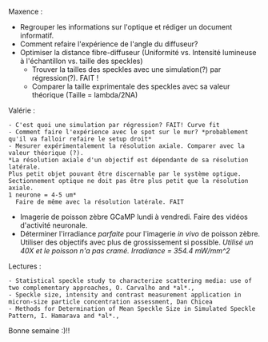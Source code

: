 Maxence : 
  - Regrouper les informations sur l'optique et rédiger un document informatif. 
  - Comment refaire l'expérience de l'angle du diffuseur? 
  - Optimiser la distance fibre-diffuseur (Uniformité vs. Intensité lumineuse à l'échantillon vs. taille des speckles)
    - Trouver la tailles des speckles avec une simulation(?) par régression(?). FAIT !
    - Comparer la taille exprimentale des speckles avec sa valeur théorique (Taille = lambda/2NA)
  
  Valérie : 
  
    - C'est quoi une simulation par régression? FAIT! Curve fit 
    - Comment faire l'expérience avec le spot sur le mur? *probablement qu'il va falloir refaire le setup droit*
    - Mesurer expérimentalement la résolution axiale. Comparer avec la valeur théorique (?). 
    *La résolution axiale d'un objectif est dépendante de sa résolution latérale.
    Plus petit objet pouvant être discernable par le système optique. 
    Sectionnement optique ne doit pas être plus petit que la résolution axiale. 
    1 neurone = 4-5 um*
      Faire de même avec la résolution latérale. FAIT
    
    
  - Imagerie de poisson zèbre GCaMP lundi à vendredi. Faire des vidéos d'activité neuronale. 
  - Déterminer l'irradiance *parfaite* pour l'imagerie *in vivo* de poisson zèbre. 
    Utiliser des objectifs avec plus de grossissement si possible. 
    *Utilisé un 40X et le poisson n'a pas cramé. Irradiance = 354.4 mW/mm^2*
    
  Lectures : 
  
    - Statistical speckle study to characterize scattering media: use of two complementary approaches, O. Carvalho and *al*.,  
    - Speckle size, intensity and contrast measurement application in micron-size particle concentration assessment, Dan Chicea
    - Methods for Determination of Mean Speckle Size in Simulated Speckle Pattern, I. Hamarava and *al*.,
    
  Bonne semaine :)!! 
